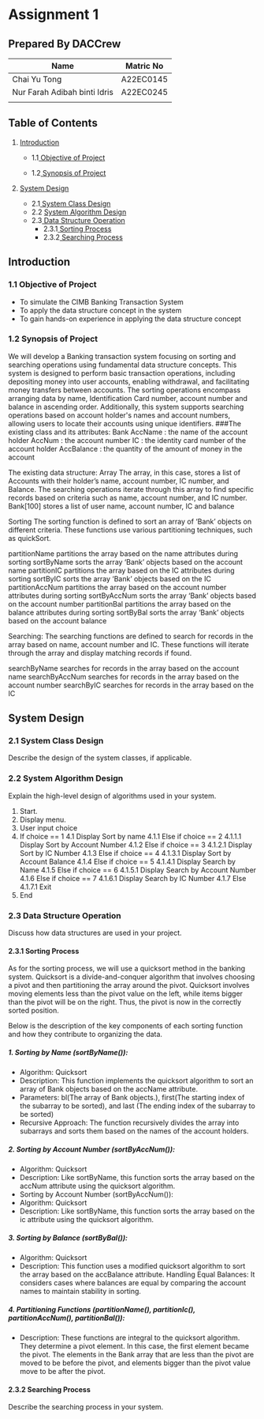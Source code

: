 # Assignment 1
## Prepared By DACCrew
| Name         | Matric No    |
|--------------|--------------|
| Chai Yu Tong  | A22EC0145  |
| Nur Farah Adibah binti Idris     | A22EC0245 |
|      |  |

## Table of Contents
1. [Introduction](#Introduction)
   - 1.1[ Objective of Project](#11-Objective-of-Project)

   - 1.2[ Synopsis of Project](#12-Synopsis-of-Project)

2. [System Design](#system-design)
   - 2.1[ System Class Design](#21-System-Class-Design)
   - 2.2 [System Algorithm Design](#22-System-Algorithm-Design)
   - 2.3[ Data Structure Operation](#23-Data-Structure-Operation)
       - 2.3.1[ Sorting Process](#231-Sorting-Process)
       - 2.3.2[ Searching Process](#232-Searching-Process)

## Introduction
### 1.1 Objective of Project
   - To simulate the CIMB Banking Transaction System
   - To apply the data structure concept in the system
   - To gain hands-on experience in applying the data structure concept

### 1.2 Synopsis of Project
   We will develop a Banking transaction system focusing on sorting and searching operations using fundamental data structure concepts. This system is designed to perform basic transaction operations, including depositing money into user accounts, enabling withdrawal, and facilitating money transfers between accounts. The sorting operations encompass arranging data by name, Identification Card number, account number and balance in ascending order. Additionally, this system supports searching operations based on account holder's names and account numbers, allowing users to locate their accounts using unique identifiers.
###The existing class and its attributes:
Bank 
AccName : the name of the account holder <string>
AccNum : the account number <string>
IC : the identity card number of the account holder <string>
AccBalance : the quantity of the amount of money in the account <double>


The existing data structure:
Array
The array, in this case, stores a list of Accounts with their holder’s name, account number, IC number, and Balance. The searching operations iterate through this array to find specific records based on criteria such as name, account number, and IC number.
Bank[100]
stores a list of user name, account number, IC and balance


Sorting
The sorting function is defined to sort an array of ‘Bank’ objects on different criteria. These functions use various partitioning techniques, such as quickSort.

partitionName
partitions the array based on the name attributes during sorting
sortByName
sorts the array ‘Bank’ objects based on the account name
partitionIC
partitions the array based on the IC attributes during sorting
sortByIC
sorts the array ‘Bank’ objects based on the IC
partitionAccNum
partitions the array based on the account number attributes during sorting
sortByAccNum
sorts the array ‘Bank’ objects based on the account number
partitionBal
partitions the array based on the balance attributes during sorting
sortByBal
sorts the array ‘Bank’ objects based on the account balance


Searching:
The searching functions are defined to search for records in the array based on name, account number and IC. These functions will iterate through the array and display matching records if found.

searchByName
searches for records in the array based on the account name
searchByAccNum
searches for records in the array based on the account number
searchByIC
searches for records in the array based on the IC



## System Design
### 2.1 System Class Design
Describe the design of the system classes, if applicable.

### 2.2 System Algorithm Design
Explain the high-level design of algorithms used in your system.

1. Start. <br>
2. Display menu.
3. User input choice
4. If choice == 1
   4.1 Display Sort by name
       4.1.1 Else if choice == 2
             4.1.1.1 Display Sort by Account Number
       4.1.2 Else if choice == 3
             4.1.2.1 Display Sort by IC Number
       4.1.3 Else if choice == 4
             4.1.3.1 Display Sort by Account Balance
       4.1.4 Else if choice == 5
             4.1.4.1 Display Search by Name
       4.1.5 Else if choice == 6
             4.1.5.1 Display Search by Account Number
       4.1.6 Else if choice == 7
             4.1.6.1 Display Search by IC Number
       4.1.7 Else 
             4.1.7.1 Exit
5. End


### 2.3 Data Structure Operation
Discuss how data structures are used in your project.

#### 2.3.1 Sorting Process
As for the sorting process, we will use a quicksort method in the banking system. Quicksort is a divide-and-conquer algorithm that involves choosing a pivot and then partitioning the array around the pivot. Quicksort involves moving elements less than the pivot value on the left, while items bigger than the pivot will be on the right. Thus, the pivot is now in the correctly sorted position. 

Below is the description of the key components of each sorting function and how they contribute to organizing the data.
##### 1. Sorting by Name (sortByName()):
- Algorithm: Quicksort
- Description: This function implements the quicksort algorithm to sort an array of Bank objects based on the accName attribute.
- Parameters: bl(The array of Bank objects.), first(The starting index of the subarray to be sorted), and last (The ending index of the subarray to be sorted)
- Recursive Approach: The function recursively divides the array into subarrays and sorts them based on the names of the account holders.

##### 2. Sorting by Account Number (sortByAccNum()):
- Algorithm: Quicksort
- Description: Like sortByName, this function sorts the array based on the accNum attribute using the quicksort algorithm.
- Sorting by Account Number (sortByAccNum()):
- Algorithm: Quicksort
- Description: Like sortByName, this function sorts the array based on the  ic attribute using the quicksort algorithm.

##### 3. Sorting by Balance (sortByBal()):
- Algorithm: Quicksort
- Description: This function uses a modified quicksort algorithm to sort the array based on the accBalance attribute.
Handling Equal Balances: It considers cases where balances are equal by comparing the account names to maintain stability in sorting.

##### 4. Partitioning Functions (partitionName(), partitionIc(), partitionAccNum(), partitionBal()):
- Description: These functions are integral to the quicksort algorithm. They determine a pivot element. In this case, the first element became the pivot. The elements in the Bank array that are less than the pivot are moved to be before the pivot, and elements bigger than the pivot value move to be after the pivot.


#### 2.3.2 Searching Process
Describe the searching process in your system.

